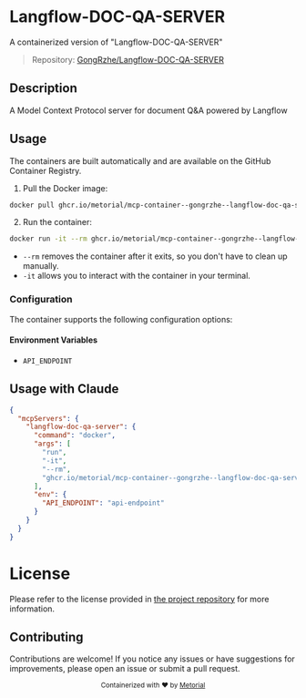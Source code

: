 
# Langflow-DOC-QA-SERVER

A containerized version of "Langflow-DOC-QA-SERVER"

> Repository: [GongRzhe/Langflow-DOC-QA-SERVER](https://github.com/GongRzhe/Langflow-DOC-QA-SERVER)

## Description

A Model Context Protocol server for document Q\&A powered by Langflow


## Usage

The containers are built automatically and are available on the GitHub Container Registry.

1. Pull the Docker image:

```bash
docker pull ghcr.io/metorial/mcp-container--gongrzhe--langflow-doc-qa-server--langflow-doc-qa-server
```

2. Run the container:

```bash
docker run -it --rm ghcr.io/metorial/mcp-container--gongrzhe--langflow-doc-qa-server--langflow-doc-qa-server 
```

- `--rm` removes the container after it exits, so you don't have to clean up manually.
- `-it` allows you to interact with the container in your terminal.


### Configuration

The container supports the following configuration options:




#### Environment Variables

- `API_ENDPOINT`




## Usage with Claude

```json
{
  "mcpServers": {
    "langflow-doc-qa-server": {
      "command": "docker",
      "args": [
        "run",
        "-it",
        "--rm",
        "ghcr.io/metorial/mcp-container--gongrzhe--langflow-doc-qa-server--langflow-doc-qa-server"
      ],
      "env": {
        "API_ENDPOINT": "api-endpoint"
      }
    }
  }
}
```

# License

Please refer to the license provided in [the project repository](https://github.com/GongRzhe/Langflow-DOC-QA-SERVER) for more information.

## Contributing

Contributions are welcome! If you notice any issues or have suggestions for improvements, please open an issue or submit a pull request.

<div align="center">
  <sub>Containerized with ❤️ by <a href="https://metorial.com">Metorial</a></sub>
</div>
  